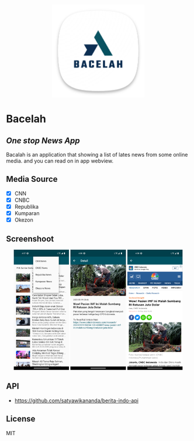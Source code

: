 <div align="center">
<img src="/assets/launcher-icon/android/res/mipmap-xxxhdpi/ic_launcher.png?raw=true" width=50%>
</div>


# Bacelah
## _One stop News App_

Bacalah is an application that showing a list of lates news from some online media. and you can read on in app webview.

## Media Source

- [x] CNN
- [x] CNBC
- [x] Republika
- [x] Kumparan
- [x] Okezon

## Screenshoot
<div align="center">
<img src="/assets/screenshoot/home_page.png?raw=true" width=30%>&nbsp;<img src="/assets/screenshoot/detail_page.png?raw=true" width=30%>&nbsp;<img src="/assets/screenshoot/webview_page.png?raw=true" width=30%>
</div>
 
## API
- https://github.com/satyawikananda/berita-indo-api

## License

MIT